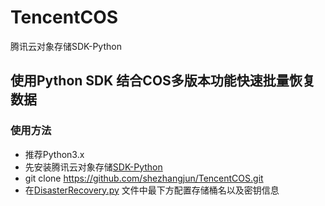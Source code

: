 # TencentCOS
腾讯云对象存储SDK-Python

## 使用Python SDK 结合COS多版本功能快速批量恢复数据


### 使用方法

* 推荐Python3.x
* 先安装腾讯云对象存储[SDK-Python](https://cloud.tencent.com/document/product/436/12269)
* git clone https://github.com/shezhangjun/TencentCOS.git
* 在[DisasterRecovery.py](https://github.com/shezhangjun/TencentCOS/blob/master/Python_SDK/COS_Disaster_Recovery/DisasterRecovery.py) 文件中最下方配置存储桶名以及密钥信息